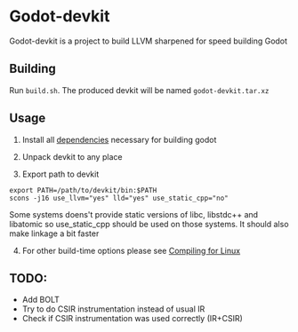 # Godot-devkit

Godot-devkit is a project to build LLVM sharpened for speed building Godot

## Building

Run `build.sh`. The produced devkit will be named `godot-devkit.tar.xz`

## Usage

1. Install all [dependencies](https://docs.godotengine.org/en/latest/contributing/development/compiling/compiling_for_linuxbsd.html#distro-specific-one-liners) necessary for building godot
2. Unpack devkit to any place

3. Export path to devkit

```
export PATH=/path/to/devkit/bin:$PATH
scons -j16 use_llvm="yes" lld="yes" use_static_cpp="no"
```

Some systems doens't provide static versions of libc, libstdc++ and libatomic so use_static_cpp should be used on those systems. It should also make linkage a bit faster

4. For other build-time options please see [Compiling for Linux](https://docs.godotengine.org/en/stable/contributing/development/compiling/compiling_for_linuxbsd.html)

## TODO:

* Add BOLT
* Try to do CSIR instrumentation instead of usual IR
* Check if CSIR instrumentation was used correctly (IR+CSIR)
